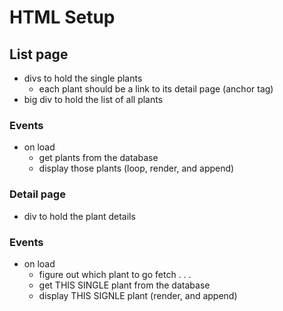 # HTML Setup

## List page
- divs to hold the single plants
  - each plant should be a link to its detail page (anchor tag)
- big div to hold the list of all plants

### Events
- on load
  - get plants from the database
  - display those plants (loop, render, and append)

### Detail page
- div to hold the plant details

### Events
- on load
  - figure out which plant to go fetch . . .
  - get THIS SINGLE plant from the database
  - display THIS SIGNLE plant (render, and append)
